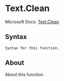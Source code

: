 ---
---

# Text.Clean

Microsoft Docs: [Text.Clean](https://docs.microsoft.com/en-us/powerquery-m/text-clean)

## Syntax

```powerquery-m
Syntax for this function.
```

## About

About this function.

